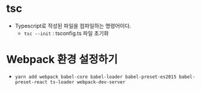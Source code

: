 # tsc
* Typescript로 작성된 파일을 컴파일하는 명령어이다.
    * `tsc --init` : tsconfig.ts 파일 초기화


# Webpack 환경 설정하기
* `yarn add webpack babel-core babel-loader babel-preset-es2015 babel-preset-react ts-loader webpack-dev-server`

